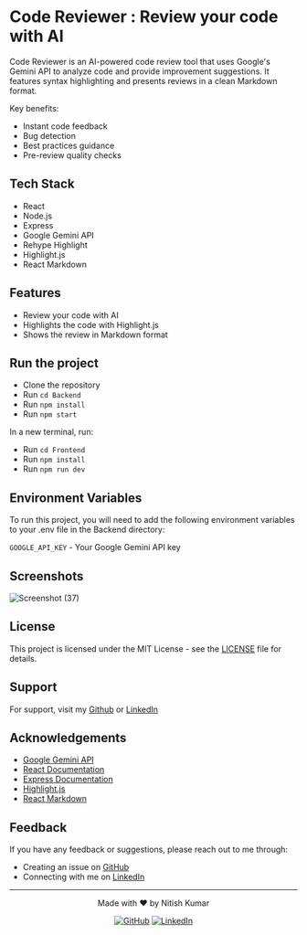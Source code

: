 
# Code Reviewer : Review your code with AI

Code Reviewer is an AI-powered code review tool that uses Google's Gemini API to analyze code and provide improvement suggestions. It features syntax highlighting and presents reviews in a clean Markdown format.

Key benefits:
- Instant code feedback
- Bug detection
- Best practices guidance
- Pre-review quality checks


## Tech Stack

- React
- Node.js
- Express
- Google Gemini API
- Rehype Highlight
- Highlight.js
- React Markdown

## Features

- Review your code with AI
- Highlights the code with Highlight.js
- Shows the review in Markdown format


## Run the project

- Clone the repository
- Run `cd Backend`
- Run `npm install`
- Run `npm start`

In a new terminal, run:

- Run `cd Frontend`
- Run `npm install`
- Run `npm run dev`


## Environment Variables

To run this project, you will need to add the following environment variables to your .env file in the Backend directory:

`GOOGLE_API_KEY` - Your Google Gemini API key

## Screenshots

![Screenshot (37)](https://github.com/user-attachments/assets/fd9be232-bb0e-42a5-b5e7-269ed5a8d71e)


## License

This project is licensed under the MIT License - see the [LICENSE](LICENSE) file for details.

## Support

For support, visit my [Github](https://github.com/c0d1ngthunder) or [LinkedIn](https://www.linkedin.com/in/nitish-thedev/)

## Acknowledgements

- [Google Gemini API](https://ai.google.dev/)
- [React Documentation](https://react.dev/)
- [Express Documentation](https://expressjs.com/)
- [Highlight.js](https://highlightjs.org/)
- [React Markdown](https://remarkjs.github.io/react-markdown/)

## Feedback

If you have any feedback or suggestions, please reach out to me through:
- Creating an issue on [GitHub](https://github.com/c0d1ngthunder/code-reviewer/issues)
- Connecting with me on [LinkedIn](https://www.linkedin.com/in/nitish-thedev/)

---

<div align="center">
  Made with ❤️ by Nitish Kumar

  <br/>

  
  [![GitHub](https://img.shields.io/badge/github-%23121011.svg?style=for-the-badge&logo=github&logoColor=white)](https://github.com/c0d1ngthunder)
  [![LinkedIn](https://img.shields.io/badge/linkedin-%230A66C2.svg?style=for-the-badge&logo=linkedin&logoColor=white&labelColor=0A66C2&color=0D76E3)](https://linkedin.com/in/nitish-thedev/)
</div>
